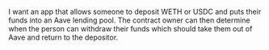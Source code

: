 I want an app that allows someone to deposit WETH or USDC and puts their funds into an Aave lending pool. The contract owner can then determine when the person can withdraw their funds which should take them out of Aave and return to the depositor.